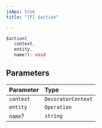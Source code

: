 ```yaml
---
jsApi: true
title: "[F] $action"

---
```

```ts
$action(
   context, 
   entity, 
   name?): void
```

## Parameters

| Parameter | Type |
| :------ | :------ |
| `context` | `DecoratorContext` |
| `entity` | `Operation` |
| `name`? | `string` |
